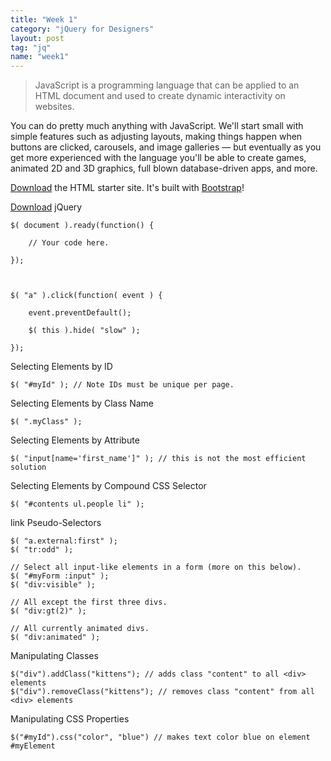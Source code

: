 ```yaml
---
title: "Week 1"
category: "jQuery for Designers"
layout: post
tag: "jq"
name: "week1"
---
```


> JavaScript is a programming language that can be applied to an HTML document and used to create dynamic interactivity on websites.

You can do pretty much anything with JavaScript. We'll start small with simple features such as adjusting layouts, making things happen when buttons are clicked, carousels, and image galleries — but eventually as you get more experienced with the language you'll be able to create games, animated 2D and 3D graphics, full blown database-driven apps, and more.

[Download](media/jquery/bootstrap-basic.zip) the HTML starter site. It's built with [Bootstrap](http://getbootstrap.com)!

[Download](http://jquery.com/download/) jQuery


    $( document ).ready(function() {
     
        // Your code here.

    });



    $( "a" ).click(function( event ) {

        event.preventDefault();

        $( this ).hide( "slow" );

    });



Selecting Elements by ID

    $( "#myId" ); // Note IDs must be unique per page.

Selecting Elements by Class Name

    $( ".myClass" );

Selecting Elements by Attribute

    $( "input[name='first_name']" ); // this is not the most efficient solution

Selecting Elements by Compound CSS Selector

    $( "#contents ul.people li" );

link Pseudo-Selectors

    $( "a.external:first" );
    $( "tr:odd" );

    // Select all input-like elements in a form (more on this below).
    $( "#myForm :input" );
    $( "div:visible" );

    // All except the first three divs.
    $( "div:gt(2)" );

    // All currently animated divs.
    $( "div:animated" );

Manipulating Classes

    $("div").addClass("kittens"); // adds class "content" to all <div> elements
    $("div").removeClass("kittens"); // removes class "content" from all <div> elements

Manipulating CSS Properties

    $("#myId").css("color", "blue") // makes text color blue on element #myElement
